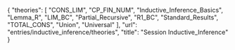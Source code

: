 {
    "theories": [
        "CONS_LIM",
        "CP_FIN_NUM",
        "Inductive_Inference_Basics",
        "Lemma_R",
        "LIM_BC",
        "Partial_Recursive",
        "R1_BC",
        "Standard_Results",
        "TOTAL_CONS",
        "Union",
        "Universal"
    ],
    "url": "entries/inductive_inference/theories",
    "title": "Session Inductive_Inference"
}